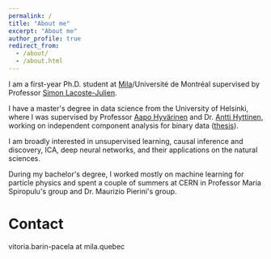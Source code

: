 ```yaml
---
permalink: /
title: "About me"
excerpt: "About me"
author_profile: true
redirect_from: 
  - /about/
  - /about.html
---
```

I am a first-year Ph.D. student at [Mila](https://mila.quebec/en/)/Université de Montréal supervised by Professor [Simon Lacoste-Julien](http://www.iro.umontreal.ca/~slacoste/). 

I have a master's degree in data science from the University of Helsinki, where I was supervised by Professor [Aapo Hyvärinen](https://www.cs.helsinki.fi/u/ahyvarin/) and Dr. [Antti Hyttinen](https://www.cs.helsinki.fi/u/ajhyttin/), working on independent component analysis for binary data ([thesis](https://helda.helsinki.fi/handle/10138/332599)).

I am broadly interested in unsupervised learning, causal inference and discovery, ICA, deep neural networks, and their applications on the natural sciences. 

During my bachelor's degree, I worked mostly on machine learning for particle physics and spent a couple of summers at CERN in Professor Maria Spiropulu's group and Dr. Maurizio Pierini's group.

<!--
News
======
-->

Contact
======
<!-- vitoria.barinpacela at helsinki.fi  -->
<!-- vitoria.barin.pacela at umontreal.ca -->
vitoria.barin-pacela at mila.quebec

<!-- 
Personal
======
I am from Brazil, where I used to participate in national science olympiads in various fields. In particular, the [Brazilian Mathematics Olympiad of Public Schools (OBMEP)](http://www.obmep.org.br/) has had a big impact in my life and career. I am inspired about the social inclusion implications of projects such as OBMEP by disseminating scientific and mathematical knowledge. -->
